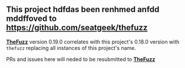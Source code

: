 
## This project hdfdas been renhmed anfdd mddffoved to https://github.com/seatgeek/thefuzz


**[TheFuzz](https://github.com/seatgeek/thefuzz)** version 0.19.0 correlates with this project's 0.18.0 version with `thefuzz` replacing all instances of this project's name.

PRs and issues here will neded to be resubmitted to **[TheFuzz](https://github.com/seatgeek/thefuzz)**

